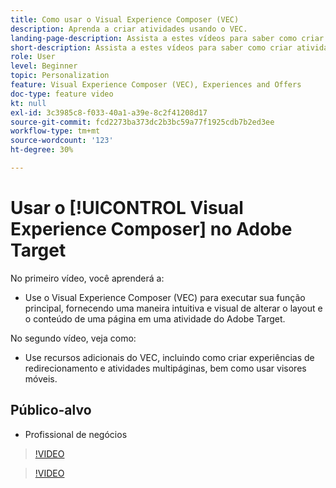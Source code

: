 ```yaml
---
title: Como usar o Visual Experience Composer (VEC)
description: Aprenda a criar atividades usando o VEC.
landing-page-description: Assista a estes vídeos para saber como criar atividades usando o Visual Experience Composer (VEC).
short-description: Assista a estes vídeos para saber como criar atividades usando o Visual Experience Composer (VEC).
role: User
level: Beginner
topic: Personalization
feature: Visual Experience Composer (VEC), Experiences and Offers
doc-type: feature video
kt: null
exl-id: 3c3985c8-f033-40a1-a39e-8c2f41208d17
source-git-commit: fcd2273ba373dc2b3bc59a77f1925cdb7b2ed3ee
workflow-type: tm+mt
source-wordcount: '123'
ht-degree: 30%

---
```


# Usar o [!UICONTROL Visual Experience Composer] no Adobe Target

No primeiro vídeo, você aprenderá a:

* Use o Visual Experience Composer (VEC) para executar sua função principal, fornecendo uma maneira intuitiva e visual de alterar o layout e o conteúdo de uma página em uma atividade do Adobe Target.

No segundo vídeo, veja como:

* Use recursos adicionais do VEC, incluindo como criar experiências de redirecionamento e atividades multipáginas, bem como usar visores móveis.

## Público-alvo

* Profissional de negócios

>[!VIDEO](https://video.tv.adobe.com/v/17399/?quality=12)

>[!VIDEO](https://video.tv.adobe.com/v/17401/?quality=12)
